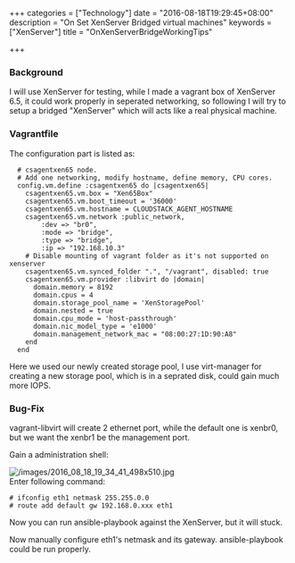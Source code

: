 +++
categories = ["Technology"]
date = "2016-08-18T19:29:45+08:00"
description = "On Set XenServer Bridged virtual machines"
keywords = ["XenServer"]
title = "OnXenServerBridgeWorkingTips"

+++
### Background
I will use XenServer for testing, while I made a vagrant box of XenServer 6.5, it could
work properly in seperated networking, so following I will try to setup a bridged
"XenServer" which will acts like a real physical machine.     

### Vagrantfile
The configuration part is listed as:    

```
  # csagentxen65 node.
  # Add one networking, modify hostname, define memory, CPU cores.
  config.vm.define :csagentxen65 do |csagentxen65|
    csagentxen65.vm.box = "Xen65Box"
    csagentxen65.vm.boot_timeout = '36000'
    csagentxen65.vm.hostname = CLOUDSTACK_AGENT_HOSTNAME
    csagentxen65.vm.network :public_network, 
	    :dev => "br0",
	    :mode => "bridge",
	    :type => "bridge",
	    :ip => "192.168.10.3"
    # Disable mounting of vagrant folder as it's not supported on xenserver
    csagentxen65.vm.synced_folder ".", "/vagrant", disabled: true
    csagentxen65.vm.provider :libvirt do |domain|
      domain.memory = 8192
      domain.cpus = 4
      domain.storage_pool_name = 'XenStoragePool'
      domain.nested = true
      domain.cpu_mode = 'host-passthrough'
      domain.nic_model_type = 'e1000'
      domain.management_network_mac = "08:00:27:1D:90:A8"
    end
  end
```
Here we used our newly created storage pool, I use virt-manager for creating a new
storage pool, which is in a seprated disk, could gain much more IOPS.   

### Bug-Fix
vagrant-libvirt will create 2 ethernet port, while the default one is xenbr0, but we
want the xenbr1 be the management port.      

Gain a administration shell:    

![/images/2016_08_18_19_34_41_498x510.jpg](/images/2016_08_18_19_34_41_498x510.jpg)     
Enter following command:    

```
# ifconfig eth1 netmask 255.255.0.0
# route add default gw 192.168.0.xxx eth1
```

Now you can run ansible-playbook against the XenServer, but it will stuck.    

Now manually configure eth1's netmask and its gateway. ansible-playbook could be run
properly.    
